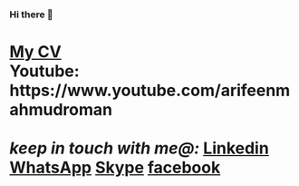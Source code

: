 ### Hi there 👋
<h1><a href="https://drive.google.com/file/d/1g9E843qRZdg0WMZWPGexTA96DIY4bvMI/view" target="_black">My CV</a></1h>
<!-- <h1>Visit My website:</h1> www.arifeenmahmud.com -->
<br>
Youtube: https://www.youtube.com/arifeenmahmudroman
<br><br>
<i>keep in touch with me@:</i>
<a  href="https://www.linkedin.com/in/arifeenmahmud" target="_blank">Linkedin</a>
<a  href="https://api.whatsapp.com/message/3BDF2ILS27PLN1" target="_blank">WhatsApp</a>
<a  href="https://join.skype.com/invite/AynmAEfOBzPi" target="_blank">Skype</a>
<a  href="https://www.facebook.com/arifeenmahmud" target="_blank">facebook</a>

<!--
**Arifeenmahmud/arifeenmahmud** is a ✨ _special_ ✨ repository because its `README.md` (this file) appears on your GitHub profile.

Here are some ideas to get you started:

- 🔭 I’m currently working on ...
- 🌱 I’m currently learning ...
- 👯 I’m looking to collaborate on ...
- 🤔 I’m looking for help with ...
- 💬 Ask me about ...
- 📫 How to reach me: ...
- 😄 Pronouns: ...
- ⚡ Fun fact: ...
-->
